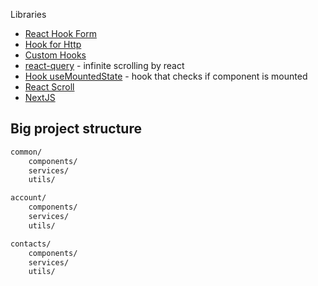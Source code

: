 Libraries

- [React Hook Form](https://hook-form.com/)
- [Hook for Http](https://github.com/tannerlinsley/react-query)
- [Custom Hooks](https://github.com/streamich/react-use)
- [react-query](https://react-query.tanstack.com/guides/infinite-queries) - infinite scrolling by react
- [Hook useMountedState](https://github.com/streamich/react-use/blob/master/docs/useMountedState.md) - hook that checks if component is mounted
- [React Scroll](https://npmjs.com/package/react-scroll)
- [NextJS](https://nextjs.org)


## Big project structure
```bash
common/ 
    components/ 
    services/
    utils/

account/
    components/ 
    services/
    utils/

contacts/
    components/ 
    services/
    utils/   
```
